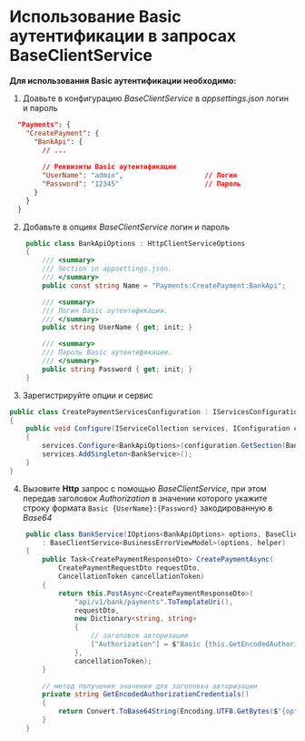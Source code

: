 # Использование Basic аутентификации в запросах BaseClientService

**Для использования Basic аутентификации необходимо:**
1. Доавьте в конфигурацию _BaseClientService_ в _appsettings.json_ логин и пароль
```json
  "Payments": {
    "CreatePayment": {
      "BankApi": {
        // ...
        
        // Реквизиты Basic аутентификации
        "UserName": "admin",                    // Логин
        "Password": "12345"                     // Пароль
      }
    }
  }
```

2. Добавьте в опциях _BaseClientService_ логин и пароль
```csharp
    public class BankApiOptions : HttpClientServiceOptions
    {
        /// <summary>
        /// Section in appsettings.json.
        /// </summary>
        public const string Name = "Payments:CreatePayment:BankApi";

        /// <summary>
        /// Логин Basic аутентификации.
        /// </summary>
        public string UserName { get; init; }

        /// <summary>
        /// Пароль Basic аутентификации.
        /// </summary>
        public string Password { get; init; }
    }
```

3. Зарегистрируйте опции и сервис
```csharp
public class CreatePaymentServicesConfiguration : IServicesConfiguration
{
    public void Configure(IServiceCollection services, IConfiguration configuration)
    {
        services.Configure<BankApiOptions>(configuration.GetSection(BankApiOptions.Name));
        services.AddSingleton<BankService>();
    }
}
```

4. Вызовите **Http** запрос с помощью _BaseClientService_, при этом передав заголовок _Authorization_ в значении которого укажите строку формата `Basic {UserName}:{Password}` закодированную в _Base64_
```csharp
    public class BankService(IOptions<BankApiOptions> options, BaseClientServiceHelper helper)
        : BaseClientService<BusinessErrorViewModel>(options, helper)
    {
        public Task<CreatePaymentResponseDto> CreatePaymentAsync(
            CreatePaymentRequestDto requestDto,
            CancellationToken cancellationToken)
        {
            return this.PostAsync<CreatePaymentResponseDto>(
                "api/v1/bank/payments".ToTemplateUri(),
                requestDto,
                new Dictionary<string, string>
                {
                    // заголовок авторизации
                    ["Authorization"] = $"Basic {this.GetEncodedAuthorizationCredentials()}"
                },
                cancellationToken);
        }

        // метод получения значения для заголовка авторизации
        private string GetEncodedAuthorizationCredentials()
        {
            return Convert.ToBase64String(Encoding.UTF8.GetBytes($"{options.Value.UserName}:{options.Value.Password}"));
        }
    }
```